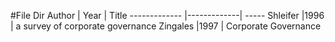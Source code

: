 #File Dir
Author        | Year        | Title 
------------- |-------------| -----
Shleifer      |1996         | a survey of corporate governance
Zingales      |1997         |  Corporate Governance 
